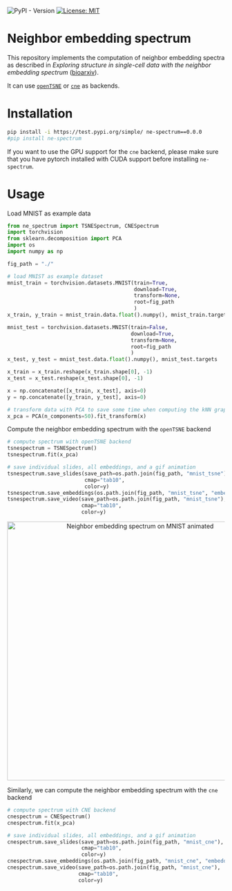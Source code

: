 ![PyPI - Version](https://img.shields.io/pypi/v/ne-spectrum)
[![License: MIT](https://img.shields.io/badge/License-MIT-yellow.svg)](https://opensource.org/licenses/MIT)

# Neighbor embedding spectrum

This repository implements the computation of neighbor embedding spectra as described in 
*Exploring structure in single-cell data with the neighbor embedding spectrum* ([bioarxiv]()).

It can use [`openTSNE`](https://pypi.org/project/openTSNE/) or [`cne`](https://pypi.org/project/contrastive-ne/) as backends.


# Installation
```bash
pip install -i https://test.pypi.org/simple/ ne-spectrum==0.0.0
#pip install ne-spectrum
```

If you want to use the GPU support for the `cne` backend, please make sure that you have pytorch installed with CUDA support before installing `ne-spectrum`.

# Usage

Load MNIST as example data
```python
from ne_spectrum import TSNESpectrum, CNESpectrum
import torchvision
from sklearn.decomposition import PCA
import os
import numpy as np

fig_path = "./"

# load MNIST as example dataset
mnist_train = torchvision.datasets.MNIST(train=True,
                                         download=True,
                                         transform=None,
                                         root=fig_path
                                         )
x_train, y_train = mnist_train.data.float().numpy(), mnist_train.targets

mnist_test = torchvision.datasets.MNIST(train=False,
                                        download=True,
                                        transform=None,
                                        root=fig_path
                                        )
x_test, y_test = mnist_test.data.float().numpy(), mnist_test.targets

x_train = x_train.reshape(x_train.shape[0], -1)
x_test = x_test.reshape(x_test.shape[0], -1)

x = np.concatenate([x_train, x_test], axis=0)
y = np.concatenate([y_train, y_test], axis=0)

# transform data with PCA to save some time when computing the kNN graphs
x_pca = PCA(n_components=50).fit_transform(x)
```

Compute the neighbor embedding spectrum with the `openTSNE` backend
```python
# compute spectrum with openTSNE backend
tsnespectrum = TSNESpectrum()
tsnespectrum.fit(x_pca)

# save individual slides, all embeddings, and a gif animation
tsnespectrum.save_slides(save_path=os.path.join(fig_path, "mnist_tsne"),
                         cmap="tab10",
                         color=y)
tsnespectrum.save_embeddings(os.path.join(fig_path, "mnist_tsne", "embeddings.npy"))
tsnespectrum.save_video(save_path=os.path.join(fig_path, "mnist_tsne"),
                        cmap="tab10",
                        color=y)
```
<p align="center"><img  alt="Neighbor embedding spectrum on MNIST animated" src="/mnist_tsne_spectrum.gif" width="600"/>



Similarly, we can compute the neighbor embedding spectrum with the `cne` backend
```python
# compute spectrum with CNE backend
cnespectrum = CNESpectrum()
cnespectrum.fit(x_pca)

# save individual slides, all embeddings, and a gif animation
cnespectrum.save_slides(save_path=os.path.join(fig_path, "mnist_cne"),
                        cmap="tab10",
                        color=y)
cnespectrum.save_embeddings(os.path.join(fig_path, "mnist_cne", "embeddings.npy"))
cnespectrum.save_video(save_path=os.path.join(fig_path, "mnist_cne"),
                       cmap="tab10",
                       color=y)
```
